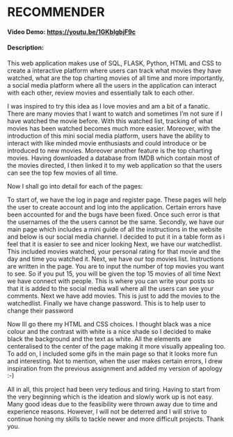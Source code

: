 # RECOMMENDER
#### Video Demo: https://youtu.be/1GKblgbjF9c
#### Description:
This web application makes use of SQL, FLASK, Python, HTML and CSS to create a interactive platform where users can track what movies they have watched, what are the top charting movies of all time and more importantly, a social media platform where all the users in the application can interact with each other, review movies and essentially talk to each other.

I was inspired to try this idea as I love movies and am a bit of a fanatic. There are many movies that I want to watch and sometimes I’m not sure if I have watched the movie before. With this watched list, tracking of what movies has been watched becomes much more easier. Moreover, with the introduction of this mini social media platform, users have the ability to interact with like minded movie enthusiasts and could introduce or be introduced to new movies. Moreover another feature is the top charting movies. Having downloaded a database from IMDB which contain most of the movies directed, I then linked it to my web application so that the users can see the top few movies of all time.

Now I shall go into detail for each of the pages: 

To start of, we have the log in page and register page. These pages will help the user to create account and log into the application. Certain errors have been accounted for and the bugs have been fixed. Once such error is that the usernames of the the users cannot be the same. 
Secondly, we have our main page which includes a mini guide of all the instructions in the website and below is our social media channel. I decided to put it in a table form as i feel that it is easier to see and nicer looking
Next, we have our watchedlist. This included movies watched, your personal rating for that movie and the day and time you watched it.
Next, we have our top movies list. Instructions are written in the page. You are to input the number of top movies you want to see. So if you put 15, you will be given the top 15 movies of all time
Next we have connect with people. This is where you can write your posts so that it is added to the social media wall where all the users can see your comments.
Next we have add movies. This is just to add the movies to the watchedlist. 
Finally we have change password. This is to help user to change their password 

Now Ill go there my HTML and CSS choices. I thought black was a nice colour and the contrast with white is a nice shade so I decided to make black the background and the text as white. All the elements are centeralised to the center of the page making it more visually appealing too. To add on, I included some gifs in the main page so that it looks more fun and interesting. Not to mention, when the user makes certain errors, I drew inspiration from the previous assignment and added my version of apology :-)

All in all, this project had been very tedious and tiring. Having to start from the very beginning which is the ideation and slowly work up is not easy. Many good ideas due to the feasibility were thrown away due to time and experience reasons. However, I will not be deterred and I will strive to continue honing my skills to tackle newer and more difficult projects. Thank you.
